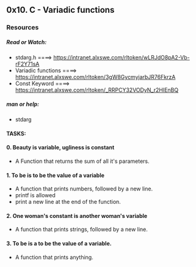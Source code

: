 ## 0x10. C - Variadic functions

### Resources
##### Read or Watch:
* stdarg.h ====> https://intranet.alxswe.com/rltoken/wLRJdO8pA2-Vb-rF2Y71sA
* Variadic functions ====> https://intranet.alxswe.com/rltoken/3gW8GycmyjarbJR76FkrzA
* Const Keyword ====> https://intranet.alxswe.com/rltoken/_RRPCY32VODyN_r2HIEnBQ

##### man or help:
* stdarg

#### TASKS:

#### 0. Beauty is variable, ugliness is constant
* A Function that returns the sum of all it's parameters.


#### 1. To be is to be the value of a variable
* A function that prints numbers, followed by a new line.
* printf is allowed
* print a new line at the end of the function.

#### 2. One woman's constant is another woman's variable
* A function that prints strings, followed by a new line.

#### 3. To be is a to be the value of a variable.
* A function that prints anything.


